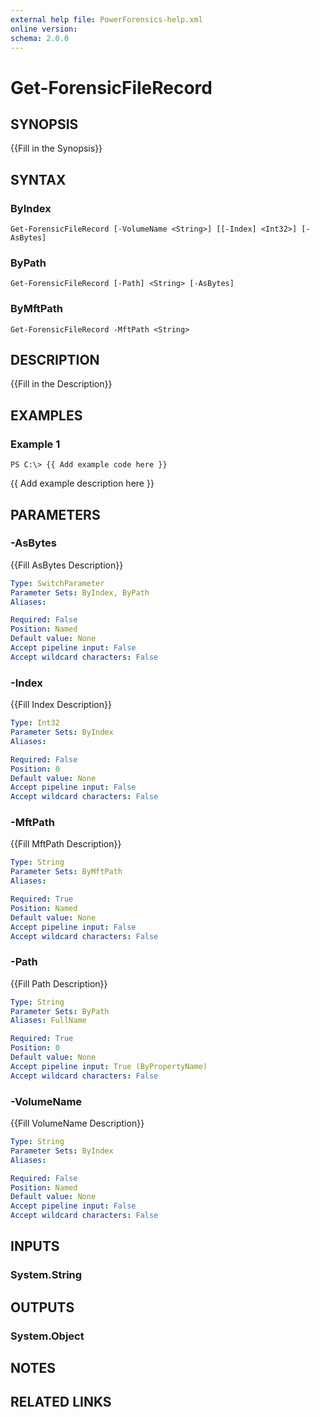 ```yaml
---
external help file: PowerForensics-help.xml
online version: 
schema: 2.0.0
---
```


# Get-ForensicFileRecord

## SYNOPSIS
{{Fill in the Synopsis}}

## SYNTAX

### ByIndex
```
Get-ForensicFileRecord [-VolumeName <String>] [[-Index] <Int32>] [-AsBytes]
```

### ByPath
```
Get-ForensicFileRecord [-Path] <String> [-AsBytes]
```

### ByMftPath
```
Get-ForensicFileRecord -MftPath <String>
```

## DESCRIPTION
{{Fill in the Description}}

## EXAMPLES

### Example 1
```
PS C:\> {{ Add example code here }}
```

{{ Add example description here }}

## PARAMETERS

### -AsBytes
{{Fill AsBytes Description}}

```yaml
Type: SwitchParameter
Parameter Sets: ByIndex, ByPath
Aliases: 

Required: False
Position: Named
Default value: None
Accept pipeline input: False
Accept wildcard characters: False
```

### -Index
{{Fill Index Description}}

```yaml
Type: Int32
Parameter Sets: ByIndex
Aliases: 

Required: False
Position: 0
Default value: None
Accept pipeline input: False
Accept wildcard characters: False
```

### -MftPath
{{Fill MftPath Description}}

```yaml
Type: String
Parameter Sets: ByMftPath
Aliases: 

Required: True
Position: Named
Default value: None
Accept pipeline input: False
Accept wildcard characters: False
```

### -Path
{{Fill Path Description}}

```yaml
Type: String
Parameter Sets: ByPath
Aliases: FullName

Required: True
Position: 0
Default value: None
Accept pipeline input: True (ByPropertyName)
Accept wildcard characters: False
```

### -VolumeName
{{Fill VolumeName Description}}

```yaml
Type: String
Parameter Sets: ByIndex
Aliases: 

Required: False
Position: Named
Default value: None
Accept pipeline input: False
Accept wildcard characters: False
```

## INPUTS

### System.String


## OUTPUTS

### System.Object

## NOTES

## RELATED LINKS

